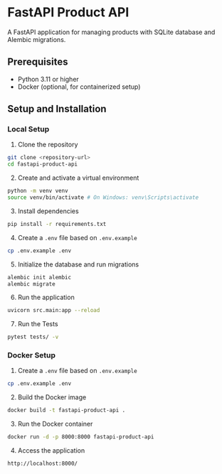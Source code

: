 # FastAPI Product API

A FastAPI application for managing products with SQLite database and Alembic migrations.

## Prerequisites

- Python 3.11 or higher
- Docker (optional, for containerized setup)

## Setup and Installation

### Local Setup

1. Clone the repository

```bash
git clone <repository-url>
cd fastapi-product-api
```

2. Create and activate a virtual environment

```bash
python -m venv venv
source venv/bin/activate # On Windows: venv\Scripts\activate
```

3. Install dependencies

```bash
pip install -r requirements.txt
```


4. Create a `.env` file based on `.env.example`

```bash
cp .env.example .env
```


5. Initialize the database and run migrations

```bash
alembic init alembic
alembic migrate
```

6. Run the application

```bash
uvicorn src.main:app --reload
```

7. Run the Tests

```bash
pytest tests/ -v  
```




### Docker Setup

1. Create a `.env` file based on `.env.example`

```bash
cp .env.example .env
```

2. Build the Docker image

```bash
docker build -t fastapi-product-api .
```

3. Run the Docker container

```bash
docker run -d -p 8000:8000 fastapi-product-api
```

4. Access the application

```bash
http://localhost:8000/
```
